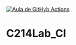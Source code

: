 [![Aula de GitHyb Actions](https://github.com/Rodrigodante11/C214Lab_CI/actions/workflows/node.js.yml/badge.svg)](https://github.com/Rodrigodante11/C214Lab_CI/actions/workflows/node.js.yml)

# C214Lab_CI

